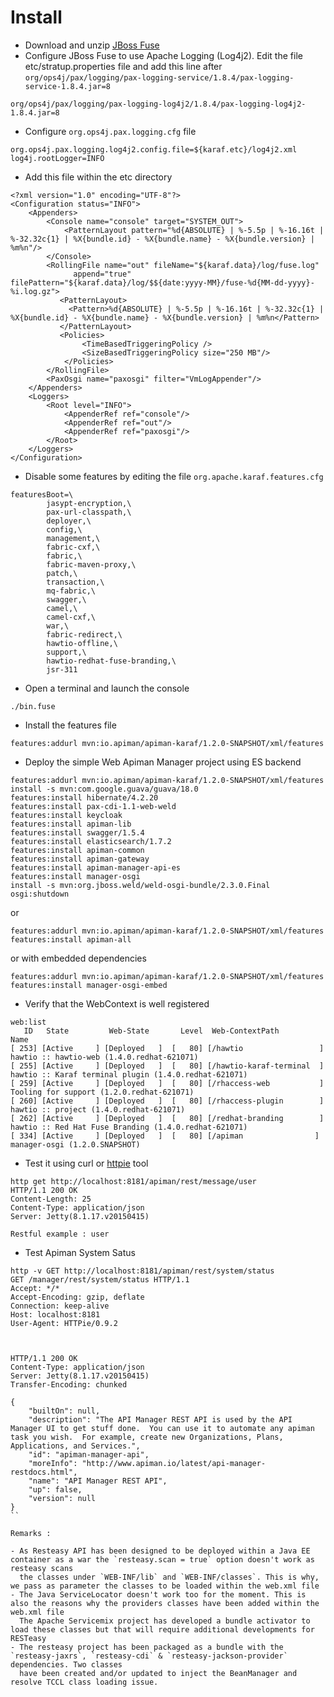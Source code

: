 # Install

- Download and unzip [JBoss Fuse](https://repository.jboss.org/nexus/content/groups/ea/org/jboss/fuse/jboss-fuse-full/6.2.1.redhat-084/)
- Configure JBoss Fuse to use Apache Logging (Log4j2). Edit the file etc/stratup.properties file and add this line after `org/ops4j/pax/logging/pax-logging-service/1.8.4/pax-logging-service-1.8.4.jar=8`

```
org/ops4j/pax/logging/pax-logging-log4j2/1.8.4/pax-logging-log4j2-1.8.4.jar=8
```
- Configure `org.ops4j.pax.logging.cfg` file 

```
org.ops4j.pax.logging.log4j2.config.file=${karaf.etc}/log4j2.xml
log4j.rootLogger=INFO
```

- Add this file within the etc directory

```
<?xml version="1.0" encoding="UTF-8"?>
<Configuration status="INFO">
    <Appenders>
        <Console name="console" target="SYSTEM_OUT">
            <PatternLayout pattern="%d{ABSOLUTE} | %-5.5p | %-16.16t | %-32.32c{1} | %X{bundle.id} - %X{bundle.name} - %X{bundle.version} | %m%n"/>
        </Console>
        <RollingFile name="out" fileName="${karaf.data}/log/fuse.log" 
              append="true" filePattern="${karaf.data}/log/$${date:yyyy-MM}/fuse-%d{MM-dd-yyyy}-%i.log.gz">
           <PatternLayout>
             <Pattern>%d{ABSOLUTE} | %-5.5p | %-16.16t | %-32.32c{1} | %X{bundle.id} - %X{bundle.name} - %X{bundle.version} | %m%n</Pattern>
           </PatternLayout>
           <Policies>
                <TimeBasedTriggeringPolicy />
                <SizeBasedTriggeringPolicy size="250 MB"/>
            </Policies>
        </RollingFile>
        <PaxOsgi name="paxosgi" filter="VmLogAppender"/>
    </Appenders>
    <Loggers>
        <Root level="INFO">
            <AppenderRef ref="console"/>
            <AppenderRef ref="out"/>
            <AppenderRef ref="paxosgi"/>
        </Root>
    </Loggers>
</Configuration>
```

- Disable some features by editing the file `org.apache.karaf.features.cfg`

```
featuresBoot=\
        jasypt-encryption,\
        pax-url-classpath,\
        deployer,\
        config,\
        management,\
        fabric-cxf,\
        fabric,\
        fabric-maven-proxy,\
        patch,\
        transaction,\
        mq-fabric,\
        swagger,\
        camel,\
        camel-cxf,\
        war,\
        fabric-redirect,\
        hawtio-offline,\
        support,\
        hawtio-redhat-fuse-branding,\
        jsr-311
```

- Open a terminal and launch the console

```
./bin.fuse
```
- Install the features file

```
features:addurl mvn:io.apiman/apiman-karaf/1.2.0-SNAPSHOT/xml/features
```

- Deploy the simple Web Apiman Manager project using ES backend

```
features:addurl mvn:io.apiman/apiman-karaf/1.2.0-SNAPSHOT/xml/features
install -s mvn:com.google.guava/guava/18.0
features:install hibernate/4.2.20
features:install pax-cdi-1.1-web-weld
features:install keycloak
features:install apiman-lib
features:install swagger/1.5.4
features:install elasticsearch/1.7.2
features:install apiman-common
features:install apiman-gateway
features:install apiman-manager-api-es
features:install manager-osgi
install -s mvn:org.jboss.weld/weld-osgi-bundle/2.3.0.Final
osgi:shutdown
```

or

```
features:addurl mvn:io.apiman/apiman-karaf/1.2.0-SNAPSHOT/xml/features
features:install apiman-all
```

or with embedded dependencies

```
features:addurl mvn:io.apiman/apiman-karaf/1.2.0-SNAPSHOT/xml/features
features:install manager-osgi-embed
```

- Verify that the WebContext is well registered

```
web:list
   ID   State         Web-State       Level  Web-ContextPath           Name
[ 253] [Active     ] [Deployed   ]  [   80] [/hawtio                 ] hawtio :: hawtio-web (1.4.0.redhat-621071)
[ 255] [Active     ] [Deployed   ]  [   80] [/hawtio-karaf-terminal  ] hawtio :: Karaf terminal plugin (1.4.0.redhat-621071)
[ 259] [Active     ] [Deployed   ]  [   80] [/rhaccess-web           ] Tooling for support (1.2.0.redhat-621071)
[ 260] [Active     ] [Deployed   ]  [   80] [/rhaccess-plugin        ] hawtio :: project (1.4.0.redhat-621071)
[ 262] [Active     ] [Deployed   ]  [   80] [/redhat-branding        ] hawtio :: Red Hat Fuse Branding (1.4.0.redhat-621071)
[ 334] [Active     ] [Deployed   ]  [   80] [/apiman                ] manager-osgi (1.2.0.SNAPSHOT)

```

- Test it using curl or [httpie](httpie.org) tool

```
http get http://localhost:8181/apiman/rest/message/user
HTTP/1.1 200 OK
Content-Length: 25
Content-Type: application/json
Server: Jetty(8.1.17.v20150415)

Restful example : user
```

- Test Apiman System Satus

```
http -v GET http://localhost:8181/apiman/rest/system/status
GET /manager/rest/system/status HTTP/1.1
Accept: */*
Accept-Encoding: gzip, deflate
Connection: keep-alive
Host: localhost:8181
User-Agent: HTTPie/0.9.2



HTTP/1.1 200 OK
Content-Type: application/json
Server: Jetty(8.1.17.v20150415)
Transfer-Encoding: chunked

{
    "builtOn": null,
    "description": "The API Manager REST API is used by the API Manager UI to get stuff done.  You can use it to automate any apiman task you wish.  For example, create new Organizations, Plans, Applications, and Services.",
    "id": "apiman-manager-api",
    "moreInfo": "http://www.apiman.io/latest/api-manager-restdocs.html",
    "name": "API Manager REST API",
    "up": false,
    "version": null
}
``

Remarks :

- As Resteasy API has been designed to be deployed within a Java EE container as a war the `resteasy.scan = true` option doesn't work as resteasy scans 
  the classes under `WEB-INF/lib` and `WEB-INF/classes`. This is why, we pass as parameter the classes to be loaded within the web.xml file
- The Java ServiceLocator doesn't work too for the moment. This is also the reasons why the providers classes have been added within the web.xml file
  The Apache Servicemix project has developed a bundle activator to load these classes but that will require additional developments for RESTeasy
- The resteasy project has been packaged as a bundle with the `resteasy-jaxrs`, `resteasy-cdi` & `resteasy-jackson-provider` dependencies. Two classes
  have been created and/or updated to inject the BeanManager and resolve TCCL class loading issue.